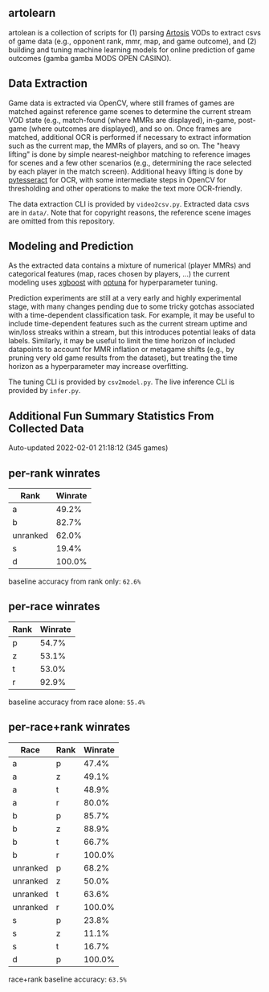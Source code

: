 artolearn
---------

artolean is a collection of scripts for (1) parsing [Artosis](https://twitch.tv/artosis) VODs to extract csvs of game data (e.g., opponent rank, mmr, map, and game outcome), and (2) building and tuning machine learning models for online prediction of game outcomes (gamba gamba MODS OPEN CASINO).

Data Extraction
---------------
Game data is extracted via OpenCV, where still frames of games are matched against reference game scenes to determine the current stream VOD state (e.g., match-found (where MMRs are displayed), in-game, post-game (where outcomes are displayed), and so on.
Once frames are matched, additional OCR is performed if necessary to extract information such as the current map, the MMRs of players, and so on.
The "heavy lifting" is done by simple nearest-neighbor matching to reference images for scenes and a few other scenarios (e.g., determining the race selected by each player in the match screen).
Additional heavy lifting is done by [pytesseract](https://pypi.org/project/pytesseract/) for OCR, with some intermediate steps in OpenCV for thresholding and other operations to make the text more OCR-friendly.

The data extraction CLI is provided by `video2csv.py`.
Extracted data csvs are in `data/`.
Note that for copyright reasons, the reference scene images are omitted from
this repository.

Modeling and Prediction
-----------------------
As the extracted data contains a mixture of numerical (player MMRs) and categorical features (map, races chosen by players, ...) the current modeling uses [xgboost](https://xgboost.readthedocs.io/en/stable/) with [optuna](https://optuna.org/) for hyperparameter tuning.

Prediction experiments are still at a very early and highly experimental stage, with many changes pending due to some tricky gotchas associated with a time-dependent classification task.
For example, it may be useful to include time-dependent features such as the current stream uptime and win/loss streaks within a stream, but this introduces potential leaks of data labels.
Similarly, it may be useful to limit the time horizon of included datapoints to account for MMR inflation or metagame shifts (e.g., by pruning very old game results from the dataset), but treating the time horizon as a hyperparameter may increase overfitting.

The tuning CLI is provided by `csv2model.py`.
The live inference CLI is provided by `infer.py`.

Additional Fun Summary Statistics From Collected Data
-----------------------------------------------------
Auto-updated 2022-02-01 21:18:12 (345 games)

per-rank winrates
-----------------
Rank | Winrate
---- | -------
a | 49.2%
b | 82.7%
unranked | 62.0%
s | 19.4%
d | 100.0%

 baseline accuracy from rank only: `62.6%`

per-race winrates
-----------------
Rank | Winrate
---- | -------
p | 54.7%
z | 53.1%
t | 53.0%
r | 92.9%

 baseline accuracy from race alone: `55.4%`

per-race+rank winrates
----------------------
Race | Rank | Winrate 
---- | ---- | ------- 
a | p | 47.4%
a | z | 49.1%
a | t | 48.9%
a | r | 80.0%
b | p | 85.7%
b | z | 88.9%
b | t | 66.7%
b | r | 100.0%
unranked | p | 68.2%
unranked | z | 50.0%
unranked | t | 63.6%
unranked | r | 100.0%
s | p | 23.8%
s | z | 11.1%
s | t | 16.7%
d | p | 100.0%

 race+rank baseline accuracy: `63.5%`
